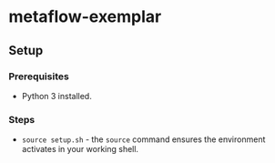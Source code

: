 # metaflow-exemplar

## Setup

### Prerequisites

- Python 3 installed.

### Steps

- ``source setup.sh`` - the ``source`` command ensures the environment activates in your working shell. 